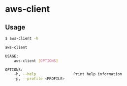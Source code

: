 # aws-client

## Usage
```sh
$ aws-client -h

aws-client 

USAGE:
    aws-client [OPTIONS]

OPTIONS:
    -h, --help                 Print help information
    -p, --profile <PROFILE>    
```
